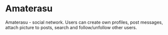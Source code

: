 # Amaterasu

Amaterasu - social network. Users can create own profiles, post messages,
attach picture to posts, search and follow/unfollow other users.